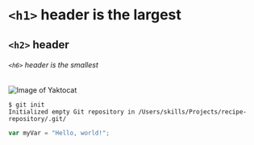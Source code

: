 # `<h1>` header is the largest 

## `<h2>` header

###### `<h6>` header is the smallest

![Image of Yaktocat](https://octodex.github.com/images/yaktocat.png)

```
$ git init
Initialized empty Git repository in /Users/skills/Projects/recipe-repository/.git/
```
  
``` javascript
var myVar = "Hello, world!";
```
